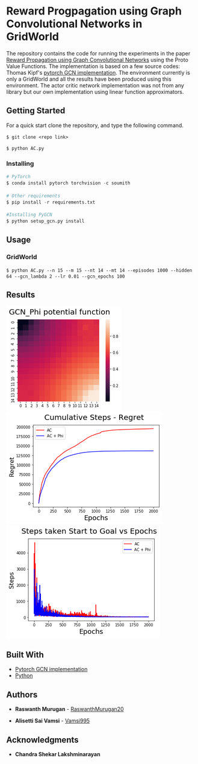 # Reward Progpagation using Graph Convolutional Networks in GridWorld

The repository contains the code for running the experiments in the paper [Reward Propagation using Graph Convolutional Networks](https://arxiv.org/abs/2010.02474) using the Proto Value Functions. The implementation is based on a few source codes: Thomas Kipf's [pytorch GCN implementation](https://github.com/tkipf/pygcn). The environment currently is only a GridWorld and all the results have been produced using this environment. The actor critic network implementation was not from any library but our own implementation using linear function approximators.

## Getting Started

For a quick start clone the repository, and type the following command.
```
$ git clone <repo link>
```

```
$ python AC.py 
```


### Installing

```python
# PyTorch
$ conda install pytorch torchvision -c soumith

# Other requirements
$ pip install -r requirements.txt

#Installing PyGCN
$ python setup_gcn.py install
```



## Usage

### GridWorld


```
$ python AC.py --n 15 --m 15 --nt 14 --mt 14 --episodes 1000 --hidden 64 --gcn_lambda 2 --lr 0.01 --gcn_epochs 100
```

## Results

![Reward Propagation](/images/1.png)
![Regret Plot](/images/2.png)
![Loss Plot](/images/3.png)


## Built With

* [Pytorch GCN implementation](https://github.com/tkipf/pygcn)
* [Python](https://python.org)

## Authors

* **Raswanth Murugan** - [RaswanthMurugan20](https://github.com/RaswanthMurugan20)

* **Alisetti Sai Vamsi** - [Vamsi995](https://github.com/Vamsi995)

## Acknowledgments

* **Chandra Shekar Lakshminarayan**
